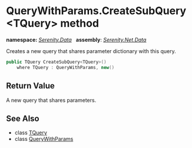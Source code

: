 # QueryWithParams.CreateSubQuery&lt;TQuery&gt; method
**namespace:** *[Serenity.Data](../../README.md#serenity.data-namespace)*   **assembly**: *[Serenity.Net.Data](../../README.md)*

Creates a new query that shares parameter dictionary with this query.

```csharp
public TQuery CreateSubQuery<TQuery>()
    where TQuery : QueryWithParams, new()
```

## Return Value

A new query that shares parameters.

## See Also

* class [TQuery](../Serenity.Net.Data/../QueryWithParams.TQuery.md)
* class [QueryWithParams](../QueryWithParams.md)